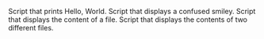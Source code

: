 Script that prints  Hello, World.
Script that displays a confused smiley.
Script that displays the content of a file.
Script that displays the contents of two different files.
